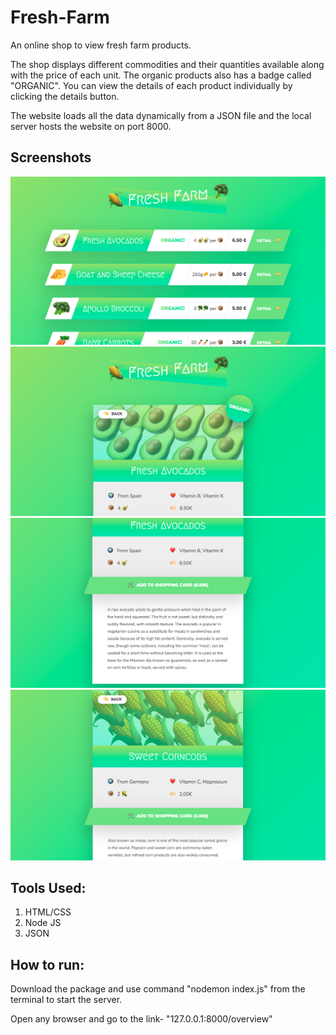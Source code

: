 # Fresh-Farm
An online shop to view fresh farm products.

The shop displays different commodities and their quantities available along with the price of each unit. The organic products also has a badge called "ORGANIC". You can view the details of each product individually by clicking the details button.

The website loads all the data dynamically from a JSON file and the local server hosts the website on port 8000.

## Screenshots

![](https://github.com/AHMRezaul/Fresh-Farm/blob/main/captured4.png)
![](https://github.com/AHMRezaul/Fresh-Farm/blob/main/captured3.png)
![](https://github.com/AHMRezaul/Fresh-Farm/blob/main/captured2.png)
![](https://github.com/AHMRezaul/Fresh-Farm/blob/main/captured1.png)


## Tools Used:
  1. HTML/CSS
  2. Node JS
  3. JSON

## How to run:
Download the package and use command "nodemon index.js" from the terminal to start the server.

Open any browser and go to the link- "127.0.0.1:8000/overview"
